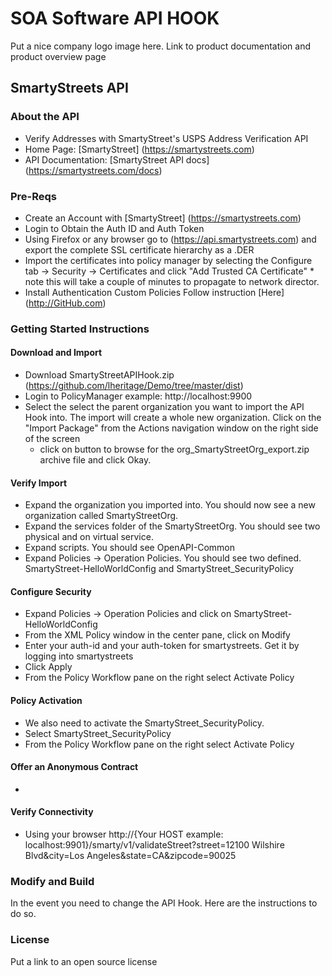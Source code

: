 # SOA Software API HOOK
Put a nice company logo image here. 
Link to product documentation and product overview page
## SmartyStreets API 
### About the API
- Verify Addresses with SmartyStreet's USPS Address Verification API
- Home Page: [SmartyStreet] (https://smartystreets.com)
- API Documentation: [SmartyStreet API docs] (https://smartystreets.com/docs)

### Pre-Reqs
- Create an Account with [SmartyStreet] (https://smartystreets.com)
- Login to Obtain the Auth ID and Auth Token
- Using Firefox or any browser go to (https://api.smartystreets.com) and export the complete SSL certificate hierarchy as a .DER
- Import the certificates into policy manager by selecting the Configure tab -> Security -> Certificates and click "Add Trusted CA Certificate" * note this will take a couple of minutes to propagate to network director. 
- Install Authentication Custom Policies Follow instruction [Here] (http://GitHub.com)

### Getting Started Instructions
#### Download and Import
- Download SmartyStreetAPIHook.zip (https://github.com/lheritage/Demo/tree/master/dist)
- Login to PolicyManager  example: http://localhost:9900
- Select the select the parent organization you want to import the API Hook into.  The import will create a whole new organization.  Click on the "Import Package" from the Actions navigation window on the right side of the screen
  - click on button to browse for the org_SmartyStreetOrg_export.zip archive file and click Okay.

#### Verify Import
- Expand the organization you imported into.  You should now see a new organization called SmartyStreetOrg.
- Expand the services folder of the SmartyStreetOrg.  You should see two physical and on virtual service.
- Expand scripts.  You should see OpenAPI-Common
- Expand  Policies -> Operation Policies.  You should see two defined.  SmartyStreet-HelloWorldConfig and SmartyStreet_SecurityPolicy

#### Configure Security
- Expand Policies -> Operation Policies and click on SmartyStreet-HelloWorldConfig
- From the XML Policy window in the center pane, click on Modify
- Enter your auth-id and your auth-token for smartystreets.  Get it by logging into smartystreets
- Click Apply
- From the Policy Workflow pane on the right select Activate Policy


#### Policy Activation
- We also need to activate the SmartyStreet_SecurityPolicy.  
- Select SmartyStreet_SecurityPolicy
- From the Policy Workflow pane on the right select Activate Policy



#### Offer an Anonymous Contract
-

#### Verify Connectivity
- Using your browser http://{Your HOST example: localhost:9901}/smarty/v1/validateStreet?street=12100 Wilshire Blvd&city=Los Angeles&state=CA&zipcode=90025

### Modify and Build
In the event you need to change the API Hook.   Here are the instructions to do so. 

### License
Put a link to an open source license

